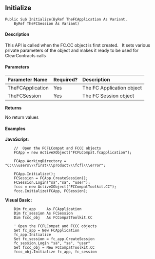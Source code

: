 Initialize
----------

```
Public Sub Initialize(ByRef TheFCApplication As Variant,
	ByRef TheFCSession As Variant)
```

#### Description

This API is called when the FC.CC object is first created.   It sets various private parameters of the object and makes it ready to be used for ClearContracts calls

#### Parameters

| Parameter Name | Required? | Description |
|:--- |:--- |:--- |
| TheFCApplication | Yes | The FC Application object |
| TheFCSession | Yes | The FC Session object |

**Returns**

No return values

#### Examples

**JavaScript:**
```
	//  Open the FCFLCompat and FCCC objects
	FCApp = new ActiveXObject("FCFLCompat.fcapplication");

	FCApp.WorkingDirectory =  "C:\\\users\\\first\\\product\\\fcfl\\\error";

    FCApp.Initialize();
    FCSession = FCApp.CreateSession();
    FCSession.Login("sa","sa", "user");
    fccc = new ActiveXObject("FCCompatToolkit.CC");
    fccc.Initialize(FCApp, FCSession);
```

**Visual Basic:**
```
	Dim fc_app     As.FCApplication
	Dim fc_session As FCSession
	Dim fccc_obj   As FCCompatToolkit.CC

    ' Open the FCFLCompat and FCCC objects
    Set fc_app = New FCApplication
    fc_app.Initialize
    Set fc_session = fc_app.CreateSession
    fc_session.Login "sa", "sa", "user"
    Set fccc_obj = New FCCompatToolkit.CC
    fccc_obj.Initialize fc_app, fc_session
```